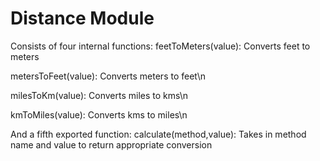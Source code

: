 # Distance Module

Consists of four internal functions:
feetToMeters(value): Converts feet to meters

metersToFeet(value): Converts meters to feet\n

milesToKm(value): Converts miles to kms\n

kmToMiles(value): Converts kms to miles\n

And a fifth exported function:
calculate(method,value): Takes in method name and value to return appropriate conversion
